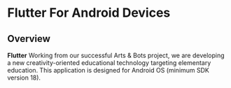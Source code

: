 Flutter For Android Devices
===========================

Overview
--------

**Flutter** Working from our successful Arts & Bots project, we are developing a new creativity-oriented educational technology targeting elementary education. This application is designed for Android OS (minimum SDK version 18).